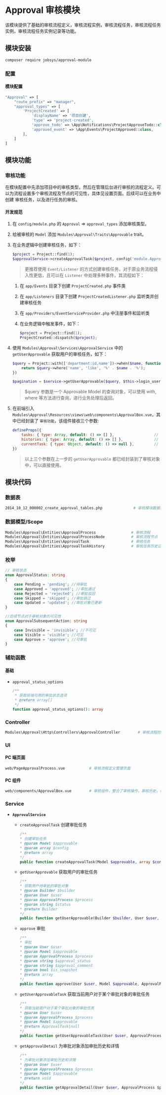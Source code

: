 # **Approval** 审核模块

该模块提供了基础的审核流程定义，审核流程实例，审核流程任务，审核流程任务实例，审核流程任务实例记录等功能。

## 模块安装

```bash
composer require jobsys/approval-module
```

### 配置

#### 模块配置

```php
"Approval" => [
    "route_prefix" => "manager",                                                    // 路由前缀
    "approval_types" => [                                                           // 审核类型列表
        'ProjectCreated' => [                                                       // 审核类型名称
            'displayName' => '项目创建',                                             // 审核类型显示名称           
            'type' => 'project-created',                                            // 审核类型标识    
            'approve_todo' => \App\Notifications\ProjectApproveTodo::class,         // 审核待办通知类
            'approved_event' => \App\Events\ProjectApproved::class,                 // 审核结果事件通知类
        ],
    ]
]
```

## 模块功能

### 审核功能

在模块配置中先添加项目中的审核类型，然后在管理后台进行审核的流程定义。可以为流程设置多个审核流程及节点的可见性，具体见设置页面。后续可以在业务中创建
审核任务，以及进行任务的审核。

#### 开发规范

1. 在  `config/module.php` 的 `Approval` => `approval_types` 添加审核类型。

2. 给被审核的 `Model` 添加 `Modules\Approval\Traits\Approvable` trait。

3. 在业务逻辑中创建审核任务，如下：

   ```php
   $project = Project::find(1);
   $approvalService->createApprovalTask($project, config('module.Approval.approval_types.ProjectCreated'));
   ```

   > 更推荐使用 `Event/Listener` 的方式创建审核任务，对于原业务流程侵入性更低，且可以在 `Listener` 中处理多种事件，其流程如下：

    1. 在 `app/Events` 目录下创建 `ProjectCreated.php` 事件类

    2. 在 `app/Listeners` 目录下创建 `ProjectCreatedListener.php` 监听类并创建审核任务

    3. 在 `app/Providers/EventServiceProvider.php` 中注册事件和监听类

    4. 在业务逻辑中触发事件，如下：

       ```php
       $project = Project::find(1);
       ProjectCreated::dispatch($project);
       ```

4. 使用 `Modules\Approval\Services\ApprovalService` 中的 `getUserApprovable` 获取用户的审核任务，如下：

   ```php
   $query = Project::with(['department:id,name'])->when($name, function ($query) use ($name) {
       return $query->where('name', 'like', '%' . $name . '%');
   })
   
   $pagination = $service->getUserApprovable($query, $this->login_user, $process, $approval_status)->paginate();
   ```

   > $query 参数是一个 Approvable Model 的查询对象，可以使用 with, where 等方法进行查询，进行业务处理后返回。

5. 在前端引入 `Modules\Approval\Resources\views\web\components\ApprovalBox.vue`，其中已经封装了 `审核功能`，该组件接收三个参数:

   ```js
   defineProps({
       tasks: { type: Array, default: () => [] },                  // 审核流程的中该审核对象的任务列表
       histories: { type: Array, default: () => [] },              // 审核对象的审核历史记录                 
       currentTask: { type: Object, default: () => null },         // 当前审核任务
   })
   ```

   > 以上三个参数在上一步的 `getUserApprovable` 都已经封装到了审核对象中，可以直接使用。

## 模块代码

### 数据表

```bash
2014_10_12_000002_create_approval_tables.php              # 审核模块数据表
```

### 数据模型/Scope

```bash
Modules\Approval\Entities\ApprovalProcess                # 审核流程
Modules\Approval\Entities\ApprovalProcessNode            # 审核流程节点
Modules\Approval\Entities\ApprovalTask                   # 审核任务
Modules\Approval\Entities\ApprovalTaskHistory            # 审核任务历史记录                       
```

### 枚举

```php
// 审核状态
enum ApprovalStatus: string
{
    case Pending = 'pending'; //待审批
    case Approved = 'approved'; //审批通过
    case Rejected = 'rejected'; //审批驳回
    case Skipped = 'skipped'; //审批跳过
    case Updated = 'updated'; //审批对象已更新
}

//后续节点对于审核对象的可见性
enum ApprovalSubsequentAction: string
{
    case Invisible = 'invisible'; //不可见
    case Visible = 'visible'; //可见
    case Approve = 'approve'; //可审批
}
```

### 辅助函数

#### 基础

+ `approval_status_options`

  ```php
  /**
   * 获取前端可用的审批状态选项
   * @return array[]
   */
  function approval_status_options(): array
  ```

### Controller

```bash
Modules\Approval\Http\Controllers\ApprovalController        # 审核流程的增删改查以及审核操作的 API
```

### UI

#### PC 端页面

```bash
web/PageApprovalProcess.vue           # 审核流程定义管理页面
```

#### PC 组件

```bash
web/components/ApprovalBox.vue        # 审核组件，整合了审核操作，审核历史，审核流程等功能
```

### Service

+ **`ApprovalService`**

    - `createApprovalTask` 创建审批任务

      ```php
      /**
      * 创建审批任务
      * @param Model $approvable
      * @param array $config
      * @return array
      */
      public function createApprovalTask(Model $approvable, array $config): array
      ```

    - `getUserApprovable` 获取用户的审批任务

      ```php
      /**
      * 获取用户待审批的审批对象
      * @param Builder $builder
      * @param User $user
      * @param ApprovalProcess $process
      * @param string $status
      * @return Builder
      */
      public function getUserApprovable(Builder $builder, User $user, ApprovalProcess $process, string $status = ''): Builder
      ```

    - `approve` 审批

      ```php
      /**
      * 审批
      * @param User $user
      * @param Model $approvable
      * @param ApprovalProcess $process
      * @param string $approval_status
      * @param string $approval_comment
      * @param bool $is_snapshot
      * @return array
      */
      public function approve(User $user, Model $approvable, ApprovalProcess $process, string $approval_status, string $approval_comment = '', bool $is_snapshot = false): array
      ```

    - `getUserApprovableTask` 获取当前用户对于某个审批对象的审批任务

      ```php
      /**
      * 获取当前用户对于某个审批对象的审批任务
      * @param User $user
      * @param ApprovalProcess $process
      * @param Model $approvable
      * @return ApprovalTask|null
      */
      public function getUserApprovableTask(User $user, ApprovalProcess $process, Model $approvable): ApprovalTask|null
      ```

    - `getApprovalDetail` 为审批对象添加审批历史和详情

      ```php
      /**
      * 为审批对象添加审批历史和详情
      * @param User $user
      * @param ApprovalProcess $process
      * @param Model $approvable
      * @return void
      */
      public function getApprovalDetail(User $user, ApprovalProcess $process, Model $approvable): void
      ```
